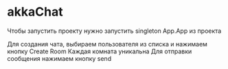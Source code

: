 # akkaChat
Чтобы запустить проекту нужно запустить singleton App.App из проекта

Для создания чата, выбираем пользователя из списка и нажимаем кнопку Create Room
Каждая комната уникальна
Для отправки сообщения нажимаем кнопку send
